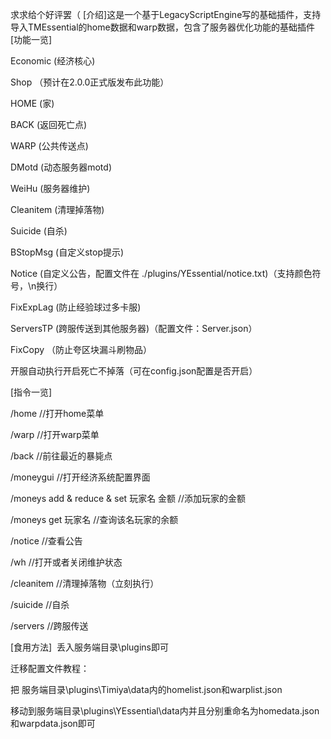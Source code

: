 求求给个好评罢（​
[介绍]​
这是一个基于LegacyScriptEngine写的基础插件，支持导入TMEssential的home数据和warp数据，包含了服务器优化功能的基础插件​
[功能一览]
​

Economic (经济核心)

Shop （预计在2.0.0正式版发布此功能）

HOME (家)

BACK (返回死亡点)

WARP (公共传送点)

DMotd (动态服务器motd)

WeiHu (服务器维护)

Cleanitem (清理掉落物)

Suicide (自杀)

BStopMsg (自定义stop提示)

Notice (自定义公告，配置文件在 ./plugins/YEssential/notice.txt)（支持颜色符号，\n换行）

FixExpLag (防止经验球过多卡服)

ServersTP (跨服传送到其他服务器)（配置文件：Server.json）

FixCopy （防止夸区块漏斗刷物品）

开服自动执行开启死亡不掉落（可在config.json配置是否开启）

[指令一览]​


/home //打开home菜单

/warp //打开warp菜单

/back //前往最近的暴毙点

/moneygui //打开经济系统配置界面

/moneys add & reduce & set 玩家名 金额 //添加玩家的金额

/moneys get 玩家名 //查询该名玩家的余额

/notice //查看公告

/wh //打开或者关闭维护状态

/cleanitem //清理掉落物（立刻执行）

/suicide //自杀

/servers //跨服传送

[食用方法]
​
丢入服务端目录\plugins即可​


迁移配置文件教程：


把 服务端目录\plugins\Timiya\data内的homelist.json和warplist.json

移动到服务端目录\plugins\YEssential\data内并且分别重命名为homedata.json和warpdata.json即可
